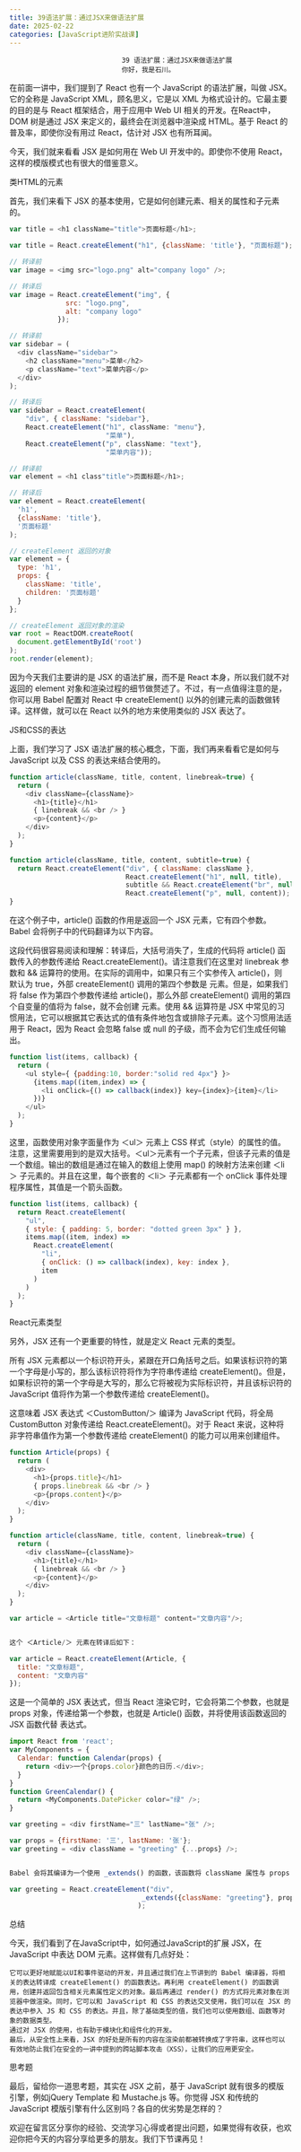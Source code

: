 ```yaml
---
title: 39语法扩展：通过JSX来做语法扩展
date: 2025-02-22
categories: [JavaScript进阶实战课]
---
```

```text
                            39 语法扩展：通过JSX来做语法扩展
                            你好，我是石川。
```

在前面一讲中，我们提到了 React 也有一个 JavaScript 的语法扩展，叫做 JSX。它的全称是 JavaScript XML，顾名思义，它是以 XML 为格式设计的。它最主要的目的是与 React 框架结合，用于应用中 Web UI 相关的开发。在React中，DOM 树是通过 JSX 来定义的，最终会在浏览器中渲染成 HTML。基于 React 的普及率，即使你没有用过 React，估计对 JSX 也有所耳闻。

今天，我们就来看看 JSX 是如何用在 Web UI 开发中的。即使你不使用 React，这样的模版模式也有很大的借鉴意义。

类HTML的元素

首先，我们来看下 JSX 的基本使用，它是如何创建元素、相关的属性和子元素的。

```javascript
var title = <h1 className="title">页面标题</h1>;

```
```javascript
var title = React.createElement("h1", {className: 'title'}, "页面标题");
```

```javascript
// 转译前
var image = <img src="logo.png" alt="company logo" />;

// 转译后
var image = React.createElement("img", {
              src: "logo.png",
              alt: "company logo"
            });

```
```javascript
// 转译前
var sidebar = (
  <div className="sidebar">
    <h2 className="menu">菜单</h2>
    <p className="text">菜单内容</p>
  </div>
);

// 转译后
var sidebar = React.createElement(
    "div", { className: "sidebar"},  
    React.createElement("h1", className: "menu"},  
                        "菜单"),    
    React.createElement("p", className: "text"},   
                        "菜单内容"));

```
```javascript
// 转译前
var element = <h1 class"title">页面标题</h1>;

// 转译后
var element = React.createElement(
  'h1',
  {className: 'title'},
  '页面标题'
);

// createElement 返回的对象
var element = {
  type: 'h1',
  props: {
    className: 'title',
    children: '页面标题'
  }
};

// createElement 返回对象的渲染
var root = ReactDOM.createRoot(
  document.getElementById('root')
);
root.render(element);

```
因为今天我们主要讲的是 JSX 的语法扩展，而不是 React 本身，所以我们就不对返回的 element 对象和渲染过程的细节做赘述了。不过，有一点值得注意的是，你可以用 Babel 配置对 React 中 createElement() 以外的创建元素的函数做转译。这样做，就可以在 React 以外的地方来使用类似的 JSX 表达了。

JS和CSS的表达

上面，我们学习了 JSX 语法扩展的核心概念，下面，我们再来看看它是如何与 JavaScript 以及 CSS 的表达来结合使用的。

```javascript
function article(className, title, content, linebreak=true) {
  return (
    <div className={className}>
      <h1>{title}</h1>
      { linebreak && <br /> }
      <p>{content}</p>
    </div>
  );
}

function article(className, title, content, subtitle=true) {
  return React.createElement("div", { className: className },
                             React.createElement("h1", null, title),
                             subtitle && React.createElement("br", null),
                             React.createElement("p", null, content));
}
```

在这个例子中，article() 函数的作用是返回一个 JSX 元素，它有四个参数。Babel 会将例子中的代码翻译为以下内容。

这段代码很容易阅读和理解：转译后，大括号消失了，生成的代码将 article() 函数传入的参数传递给 React.createElement()。请注意我们在这里对 linebreak 参数和 && 运算符的使用。在实际的调用中，如果只有三个实参传入 article()，则  默认为 true，外部 createElement() 调用的第四个参数是  元素。但是，如果我们将 false 作为第四个参数传递给 article()，那么外部 createElement() 调用的第四个自变量的值将为 false，就不会创建  元素。使用 && 运算符是 JSX 中常见的习惯用法，它可以根据其它表达式的值有条件地包含或排除子元素。这个习惯用法适用于 React，因为 React 会忽略 false 或 null 的子级，而不会为它们生成任何输出。

```javascript
function list(items, callback) {
  return (
    <ul style={ {padding:10, border:"solid red 4px"} }>
      {items.map((item,index) => {
        <li onClick={() => callback(index)} key={index}>{item}</li>
      })}
    </ul>
  );
}
```

这里，函数使用对象字面量作为 ＜ul＞ 元素上 CSS 样式（style）的属性的值。注意，这里需要用到的是双大括号。＜ul＞元素有一个子元素，但该子元素的值是一个数组。输出的数组是通过在输入的数组上使用 map() 的映射方法来创建 ＜li＞ 子元素的。并且在这里，每个嵌套的 ＜li＞ 子元素都有一个 onClick 事件处理程序属性，其值是一个箭头函数。

```javascript
function list(items, callback) {
  return React.createElement(
    "ul",
    { style: { padding: 5, border: "dotted green 3px" } },
    items.map((item, index) =>
      React.createElement(
        "li",
        { onClick: () => callback(index), key: index },
        item
      )
    )
  );
}
```

React元素类型

另外，JSX 还有一个更重要的特性，就是定义 React 元素的类型。

所有 JSX 元素都以一个标识符开头，紧跟在开口角括号之后。如果该标识符的第一个字母是小写的，那么该标识符将作为字符串传递给 createElement()。但是，如果标识符的第一个字母是大写的，那么它将被视为实际标识符，并且该标识符的 JavaScript 值将作为第一个参数传递给 createElement()。

这意味着 JSX 表达式 ＜CustomButton/＞ 编译为 JavaScript 代码，将全局 CustomButton 对象传递给 React.createElement()。对于 React 来说，这种将非字符串值作为第一个参数传递给 createElement() 的能力可以用来创建组件。

```javascript
function Article(props) {
  return (
    <div>
      <h1>{props.title}</h1>
      { props.linebreak && <br /> }
      <p>{props.content}</p>
    </div>
  );
}

function article(className, title, content, linebreak=true) {
  return (
    <div className={className}>
      <h1>{title}</h1>
      { linebreak && <br /> }
      <p>{content}</p>
    </div>
  );
}
```

```javascript
var article = <Article title="文章标题" content="文章内容"/>;


这个 ＜Article/＞ 元素在转译后如下：

var article = React.createElement(Article, {
  title: "文章标题",
  content: "文章内容"
});
```

这是一个简单的 JSX 表达式，但当 React 渲染它时，它会将第二个参数，也就是 props 对象，传递给第一个参数，也就是 Article() 函数，并将使用该函数返回的 JSX 函数代替  表达式。

```javascript
import React from 'react';
var MyComponents = {
  Calendar: function Calendar(props) {
    return <div>一个{props.color}颜色的日历.</div>;
  }
}
function GreenCalendar() {
  return <MyComponents.DatePicker color="绿" />;
}

```

```javascript
var greeting = <div firstName="三" lastName="张" />;

var props = {firstName: '三', lastName: '张'};
var greeting = <div className = "greeting" {...props} />;


Babel 会将其编译为一个使用 _extends() 的函数，该函数将 className 属性与 props 对象中包含的属性相结合。

var greeting = React.createElement("div",
                                 _extends({className: "greeting"}, props)
                                );
```
总结

今天，我们看到了在JavaScript中，如何通过JavaScript的扩展 JSX，在 JavaScript 中表达 DOM 元素。这样做有几点好处：


```text
它可以更好地赋能以UI和事件驱动的开发，并且通过我们在上节讲到的 Babel 编译器，将相关的表达转译成 createElement() 的函数表达。再利用 createElement() 的函数调用，创建并返回包含相关元素属性定义的对象。最后再通过 render() 的方式将元素对象在浏览器中做渲染。同时，它可以和 JavaScript 和 CSS 的表达交叉使用，我们可以在 JSX 的表达中参入 JS 和 CSS 的表达。并且，除了基础类型的值，我们也可以使用数组、函数等对象的数据类型。
通过对 JSX 的使用，也有助于模块化和组件化的开发。
最后，从安全性上来看，JSX 的好处是所有的内容在渲染前都被转换成了字符串，这样也可以有效地防止我们在安全的一讲中提到的跨站脚本攻击（XSS），让我们的应用更安全。
```


思考题

最后，留给你一道思考题，其实在 JSX 之前，基于 JavaScript 就有很多的模版引擎，例如jQuery Template 和 Mustache.js 等。你觉得 JSX 和传统的 JavaScript 模版引擎有什么区别吗？各自的优劣势是怎样的？

欢迎在留言区分享你的经验、交流学习心得或者提出问题，如果觉得有收获，也欢迎你把今天的内容分享给更多的朋友。我们下节课再见！
